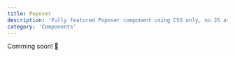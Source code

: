 ```yaml
---
title: Popover
description: 'Fully featured Popover component using CSS only, no JS at all'
category: 'Components'
---
```


<alert type="success">

Comming soon! 🚀

</alert>
